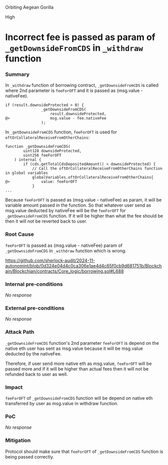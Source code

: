 Orbiting Aegean Gorilla

High

# Incorrect fee is passed as param of `_getDownsideFromCDS` in `_withdraw` function

### Summary

In `_withdraw` function of borrowing contract, `_getDownsideFromCDS` is called where 2nd parameter is `feeForOFT` and it is passed as (msg.value - nativeFee).
```solidity
if (result.downsideProtected > 0) {
                _getDownsideFromCDS(
                    result.downsideProtected,
@>                  msg.value - fee.nativeFee
                );
```
In `_getDownsideFromCDS` function, `feeForOFT` is used for `oftOrCollateralReceiveFromOtherChains`:
```solidity
function _getDownsideFromCDS(
        uint128 downsideProtected,
        uint256 feeForOFT
    ) internal {
        if (cds.getTotalCdsDepositedAmount() < downsideProtected) {
            // Call the oftOrCollateralReceiveFromOtherChains function in global variables
            globalVariables.oftOrCollateralReceiveFromOtherChains{
@>              value: feeForOFT
            }
...
```
Because `feeForOFT` is passed as (msg.value - nativeFee) as param, it will be variable amount passed in the function. So that whatever user send as msg.value deducted by nativeFee will be the `feeForOFT` for `_getDownsideFromCDS` function. If it will be higher than what the fee should be then it will not be reverted back to user.

### Root Cause

`feeForOFT` is passed as (msg.value - nativeFee) param of `_getDownsideFromCDS` in `_withdraw` function which is wrong.

https://github.com/sherlock-audit/2024-11-autonomint/blob/0d324e04d4c0ca306e1ae4d4c65f0cb9d681751b/Blockchain/Blockchian/contracts/Core_logic/borrowing.sol#L688

### Internal pre-conditions

_No response_

### External pre-conditions

_No response_

### Attack Path

`_getDownsideFromCDS` function's 2nd parameter `feeForOFT` is depend on the native eth user has sent as msg.value because it will be msg.value deducted by the nativeFee.

Therefore, if user send more native eth as msg.value, `feeForOFT` will be passed more and if it will be higher than actual fees then it will not be refunded back to user as well.

### Impact

`feeForOFT` of `_getDownsideFromCDS` function will be depend on native eth transferred by user as msg.value in withdraw function. 

### PoC

_No response_

### Mitigation

Protocol should make sure that `feeForOFT` of `_getDownsideFromCDS` function is being passed correctly.
